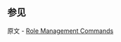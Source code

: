 ## 参见

原文 - [Role Management Commands]( https://docs.mongodb.com/manual/reference/command/nav-role-management/ )

